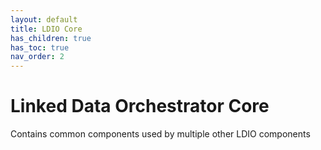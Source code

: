 ```yaml
---
layout: default
title: LDIO Core
has_children: true
has_toc: true
nav_order: 2
---
```


# Linked Data Orchestrator Core

Contains common components used by multiple other LDIO components
